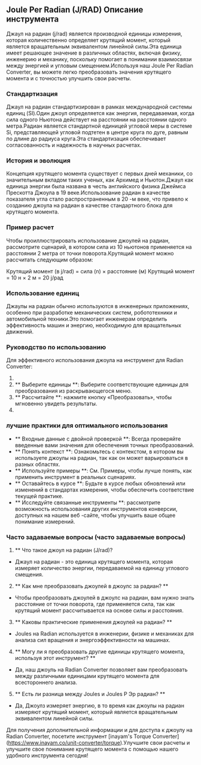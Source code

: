 ## Joule Per Radian (J/RAD) Описание инструмента

Джаул на радиан (j/rad) является производной единицы измерения, которая количественно определяет крутящий момент, который является вращательным эквивалентом линейной силы.Эта единица имеет решающее значение в различных областях, включая физику, инженерию и механику, поскольку помогает в понимании взаимосвязи между энергией и угловым смещением.Используя наш Joule Per Radian Converter, вы можете легко преобразовать значения крутящего момента и с точностью улучшить свои расчеты.

### Стандартизация

Джаул на радиан стандартизирован в рамках международной системы единиц (SI).Один джоул определяется как энергия, передаваемая, когда сила одного Ньютона действует на расстоянии на расстоянии одного метра.Радиан является стандартной единицей угловой меры в системе Si, представляющей угловой подтетен в центре круга по дуге, равным по длине до радиуса круга.Эта стандартизация обеспечивает согласованность и надежность в научных расчетах.

### История и эволюция

Концепция крутящего момента существует с первых дней механики, со значительным вкладом таких ученых, как Архимед и Ньютон.Джаул как единица энергии была названа в честь английского физика Джеймса Прескотта Джоула в 19 веке.Использование радиан в качестве показателя угла стало распространенным в 20 -м веке, что привело к созданию джоула на радиан в качестве стандартного блока для крутящего момента.

### Пример расчет

Чтобы проиллюстрировать использование джоулей на радиан, рассмотрите сценарий, в котором сила из 10 ньютонов применяется на расстоянии 2 метра от точки поворота.Крутящий момент можно рассчитать следующим образом:

Крутящий момент (в j/rad) = сила (n) × расстояние (м)
Крутящий момент = 10 н × 2 м = 20 j/рад

### Использование единиц

Джаулы на радиан обычно используются в инженерных приложениях, особенно при разработке механических систем, робототехники и автомобильной техники.Это помогает инженерам определить эффективность машин и энергию, необходимую для вращательных движений.

### Руководство по использованию

Для эффективного использования джоула на инструмент для Radian Converter:

1.
2. ** Выберите единицы **: Выберите соответствующие единицы для преобразования из раскрывающегося меню.
3. ** Рассчитайте **: нажмите кнопку «Преобразовать», чтобы мгновенно увидеть результаты.
4.

### лучшие практики для оптимального использования

- ** Входные данные с двойной проверкой **: Всегда проверяйте введенные вами значения для обеспечения точных преобразований.
- ** Понять контекст **: Ознакомьтесь с контекстом, в котором вы используете джоулы на радиан, так как он может варьироваться в разных областях.
- ** Используйте примеры **: См. Примеры, чтобы лучше понять, как применить инструмент в реальных сценариях.
- ** Оставайтесь в курсе **: Будьте в курсе любых обновлений или изменений в стандартах измерения, чтобы обеспечить соответствие текущей практике.
- ** Исследуйте связанные инструменты **: рассмотрите возможность использования других инструментов конверсии, доступных на нашем веб -сайте, чтобы улучшить ваше общее понимание измерений.

### Часто задаваемые вопросы (часто задаваемые вопросы)

1. ** Что такое джоул на радиан (J/rad)?
- Джаул на радиан - это единица крутящего момента, которая измеряет количество энергии, передаваемой на единицу углового смещения.

2. ** Как мне преобразовать джоулей в джоулс за радиан? **
- Чтобы преобразовать джоулей в джоулс на радиан, вам нужно знать расстояние от точки поворота, где применяется сила, так как крутящий момент рассчитывается на основе силы и расстояния.

3. ** Каковы практические применения джоулей на радиан? **
- Joules на Radian используется в инженерии, физике и механиках для анализа сил вращения и энергоэффективности на машинах.

4. ** Могу ли я преобразовать другие единицы крутящего момента, используя этот инструмент? **
- Да, наш джоуль на Radian Converter позволяет вам преобразовать между различными единицами крутящего момента для всестороннего анализа.

5. ** Есть ли разница между Joules и Joules P Эр радиан? **
- Да, Джоулз измеряет энергию, в то время как джоулы на радиан измеряют крутящий момент, который является вращательным эквивалентом линейной силы.

Для получения дополнительной информации и для доступа к джоулу на Radian Converter, посетите инструмент [inayam's Torque Converter] (https://www.inayam.co/unit-converter/torque).Улучшите свои расчеты и улучшите свое понимание крутящего момента с помощью нашего удобного инструмента сегодня!